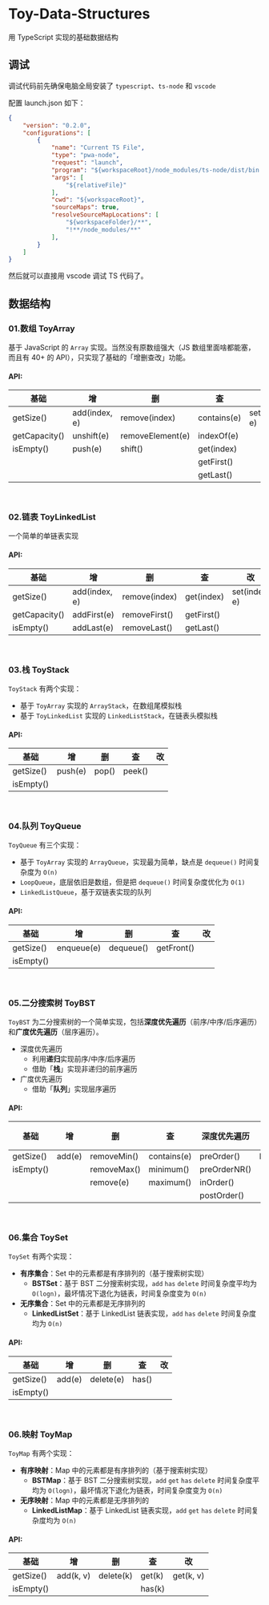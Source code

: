 <!--
 * @Author: skychx
 * @Date: 2021-02-01 16:53:21
 * @LastEditors: skychx
 * @LastEditTime: 2021-02-08 14:48:39
 * @FilePath: /Toy-Data-Structures/README.md
-->
# Toy-Data-Structures

用 TypeScript 实现的基础数据结构


## 调试

调试代码前先确保电脑全局安装了 `typescript`、`ts-node` 和 `vscode`

配置 launch.json 如下：
```json
{
    "version": "0.2.0",
    "configurations": [
        {
            "name": "Current TS File",
            "type": "pwa-node",
            "request": "launch",
            "program": "${workspaceRoot}/node_modules/ts-node/dist/bin.js",
            "args": [
                "${relativeFile}"
            ],
            "cwd": "${workspaceRoot}",
            "sourceMaps": true,
            "resolveSourceMapLocations": [
                "${workspaceFolder}/**",
                "!**/node_modules/**"
            ],
        }
    ]
}
```

然后就可以直接用 vscode 调试 TS 代码了。



## 数据结构

### 01.数组 ToyArray

基于 JavaScript 的 `Array` 实现。当然没有原数组强大（JS 数组里面啥都能塞，而且有 40+ 的 API），只实现了基础的「增删查改」功能。

#### API:

| 基础          | 增            | 删               | 查          | 改            |
| ------------- | ------------- | ---------------- | ----------- | ------------- |
| getSize()     | add(index, e) | remove(index)    | contains(e) | set(index, e) |
| getCapacity() | unshift(e)    | removeElement(e) | indexOf(e)  |               |
| isEmpty()     | push(e)       | shift()          | get(index)  |               |
|               |               |                  | getFirst()  |               |
|               |               |                  | getLast()   |               |


<br />

### 02.链表 ToyLinkedList

一个简单的单链表实现

#### API:

| 基础          | 增            | 删            | 查         | 改            |
| ------------- | ------------- | ------------- | ---------- | ------------- |
| getSize()     | add(index, e) | remove(index) | get(index) | set(index, e) |
| getCapacity() | addFirst(e)   | removeFirst() | getFirst() |               |
| isEmpty()     | addLast(e)    | removeLast()  | getLast()  |               |


<br />

### 03.栈 ToyStack

`ToyStack` 有两个实现：

- 基于 `ToyArray` 实现的 `ArrayStack`，在数组尾模拟栈
- 基于 `ToyLinkedList` 实现的 `LinkedListStack`，在链表头模拟栈

#### API:

| 基础      | 增      | 删    | 查     | 改   |
| --------- | ------- | ----- | ------ | ---- |
| getSize() | push(e) | pop() | peek() |      |
| isEmpty() |         |       |        |      |


<br />

### 04.队列 ToyQueue

`ToyQueue` 有三个实现：

- 基于 `ToyArray` 实现的 `ArrayQueue`，实现最为简单，缺点是 `dequeue()` 时间复杂度为 `O(n)`
- `LoopQueue`，底层依旧是数组，但是把 `dequeue()` 时间复杂度优化为 `O(1)`
- `LinkedListQueue`，基于双链表实现的队列

#### API:

| 基础      | 增         | 删        | 查         | 改   |
| --------- | ---------- | --------- | ---------- | ---- |
| getSize() | enqueue(e) | dequeue() | getFront() |      |
| isEmpty() |            |           |            |      |

<br />

### 05.二分搜索树 ToyBST

`ToyBST` 为二分搜索树的一个简单实现，包括**深度优先遍历**（前序/中序/后序遍历）和**广度优先遍历**（层序遍历）。

- 深度优先遍历
  - 利用**递归**实现前序/中序/后序遍历
  - 借助「**栈**」实现非递归的前序遍历
- 广度优先遍历
  - 借助「**队列**」实现层序遍历

#### API:

| 基础      | 增          | 删          | 查           | 深度优先遍历   | 广度优先遍历   |
| --------- | ---------- | ---------   | ----------  | ----------   | ----------   |
| getSize() | add(e)     | removeMin() | contains(e) | preOrder()   | levelOrder() |
| isEmpty() |            | removeMax() | minimum()   | preOrderNR() |              |
|           |            | remove(e)   | maximum()   | inOrder()    |              |
|           |            |             |             | postOrder()  |              |

<br />

### 06.集合 ToySet

`ToySet` 有两个实现：

- **有序集合**：Set 中的元素都是有序排列的（基于搜索树实现）
  - **BSTSet**：基于 BST 二分搜索树实现，`add` `has` `delete` 时间复杂度平均为 `O(logn)`，最坏情况下退化为链表，时间复杂度变为 `O(n)`
- **无序集合**：Set 中的元素都是无序排列的
  - **LinkedListSet**：基于 LinkedList 链表实现，`add` `has` `delete` 时间复杂度均为 `O(n)`

#### API:

| 基础       | 增         | 删        | 查         | 改   |
| --------- | ---------- | --------- | ---------- | ---- |
| getSize() | add(e)     | delete(e) | has()      |      |
| isEmpty() |            |           |            |      |

<br />

### 06.映射 ToyMap

`ToyMap` 有两个实现：

- **有序映射**：Map 中的元素都是有序排列的（基于搜索树实现）
  - **BSTMap**：基于 BST 二分搜索树实现，`add` `get` `has` `delete` 时间复杂度平均为 `O(logn)`，最坏情况下退化为链表，时间复杂度变为 `O(n)`
- **无序映射**：Map 中的元素都是无序排列的
  - **LinkedListMap**：基于 LinkedList 链表实现，`add` `get` `has` `delete` 时间复杂度均为 `O(n)`

#### API:

| 基础       | 增         | 删        | 查         | 改         |
| --------- | ---------- | --------- | ---------- | --------- |
| getSize() | add(k, v)  | delete(k) | get(k)     | get(k, v) |
| isEmpty() |            |           | has(k)     |           |

<br />